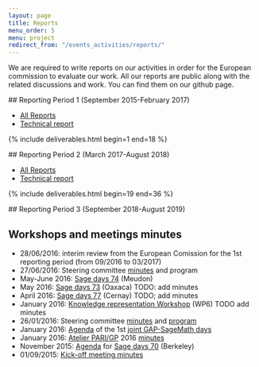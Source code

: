 ```yaml
---
layout: page
title: Reports
menu_order: 5
menu: project
redirect_from: "/events_activities/reports/"
---
```


We are required to write reports on our activities in order for the European commission to evaluate our work. All our reports are public along with the related discussions and work. You can find them on our github page.

<a name="reporting-period-1"/>
## Reporting Period 1 (September 2015-February 2017)

* [All Reports](https://github.com/OpenDreamKit/OpenDreamKit/files/953012/ReportsReportingPeriod1.zip)
* [Technical report](https://github.com/OpenDreamKit/OpenDreamKit/blob/master/ReportingPeriod_1/Technical_Report/report-final.pdf)

{% include deliverables.html begin=1 end=18 %}

<a name="reporting-period-2"/>
## Reporting Period 2 (March 2017-August 2018)

* [All Reports](https://github.com/OpenDreamKit/OpenDreamKit/releases/download/RP2/ReportsReportingPeriod2.zip)
* [Technical report](https://github.com/OpenDreamKit/OpenDreamKit/blob/master/ReportingPeriod_1/Technical_Report/report-final.pdf)

{% include deliverables.html begin=19 end=36 %}

<a name="reporting-period-3"/>
## Reporting Period 3 (September 2018-August 2019)

## Workshops and meetings minutes

* 28/06/2016: interim review from the European Comission for the 1st reporting period (from 09/2016 to 03/2017)
* 27/06/2016: Steering committee [minutes](http://opendreamkit.org/meetings/2016-06-27-Bremen/minutes/) and program
* May-June 2016: [Sage days 74](https://wiki.sagemath.org/days74) (Meudon)
* May 2016: [Sage days 73](https://wiki.sagemath.org/days73) (Oaxaca) TODO: add minutes
* April 2016: [Sage days 77](https://wiki.sagemath.org/days77) (Cernay) TODO; add minutes
* January 2016: [Knowledge representation Workshop](http://opendreamkit.org/2015/12/08/WP6StAndrewsMeeting/) (WP6) TODO add minutes
* 26/01/2016: Steering committee [minutes](http://opendreamkit.org/meetings/2016-01-25-DKS/SteeringCommittee/minutes/) and [program](http://opendreamkit.org/meetings/2015-09-02-Kickoff/program/)
* January 2016: [Agenda](https://github.com/gapdays/gap-sage-days2016/wiki/Agenda) of the 1st [joint GAP-SageMath days](http://gapdays.de/gap-sage-days2016/)
* January 2016: [Atelier PARI/GP](http://pari.math.u-bordeaux.fr/Events/PARI2016/) 2016 [minutes](https://github.com/OpenDreamKit/OpenDreamKit/blob/master/Workshops/PARI-GP_atelier.txt)
* November 2015: [Agenda](https://cloud.sagemath.com/projects/ad9e7c84-b1de-4c64-b056-9a5e04d9107e/files/organization/talk-schedule.md) for [Sage days 70](https://wiki.sagemath.org/days70) (Berkeley)
* 01/09/2015: [Kick-off meeting minutes](http://opendreamkit.org/meetings/2015-09-02-Kickoff/projects/)
